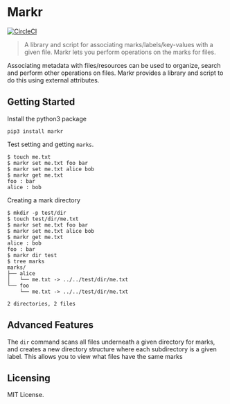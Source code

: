 # Markr

[![CircleCI](https://circleci.com/gh/dang3r/markr.svg?style=svg)](https://circleci.com/gh/dang3r/markr)

> A library and script for associating marks/labels/key-values with a given
> file. Markr lets you perform operations on the marks for files.

Associating metadata with files/resources can be used to organize, search and
perform other operations on files. Markr provides a library and script to do
this using external attributes.

## Getting Started

Install the python3 package

```shell
pip3 install markr
```

Test setting and getting `marks`.

```shell
$ touch me.txt
$ markr set me.txt foo bar
$ markr set me.txt alice bob
$ markr get me.txt
foo : bar
alice : bob
```

Creating a mark directory

```shell
$ mkdir -p test/dir
$ touch test/dir/me.txt
$ markr set me.txt foo bar
$ markr set me.txt alice bob
$ markr get me.txt
alice : bob
foo : bar
$ markr dir test
$ tree marks
marks/
├── alice
│   └── me.txt -> ../../test/dir/me.txt
└── foo
    └── me.txt -> ../../test/dir/me.txt

2 directories, 2 files
```

## Advanced Features

The `dir` command scans all files underneath a given directory for marks, and
creates a new directory structure where each subdirectory is a given label. This
allows you to view what files have the same marks


## Licensing

MIT License.
